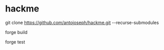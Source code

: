 # hackme

git clone https://github.com/antojoseph/hackme.git --recurse-submodules

forge build

forge test

